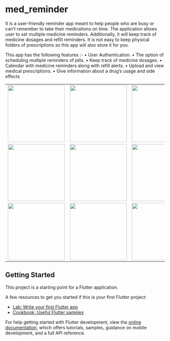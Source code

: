# med_reminder

It is a user-friendly reminder app meant to help people who are busy or can’t remember to take their 
medications on time.
The application allows user to set multiple medicine reminders. Additionally, it will keep track of medicine 
dosages and refill reminders. It is not easy to keep physical folders of prescriptions so this app will also store it for you. 

This app has the following features :-
• User Authentication.
• The option of scheduling multiple reminders of pills.
• Keep track of medicine dosages.
• Calendar with medicine reminders along with refill alerts.
• Upload and view medical prescriptions.
• Give information about a drug’s usage and side effects

<table>
  <tr>
    <td>
<img src="https://user-images.githubusercontent.com/66789254/220427847-08a09f87-fb30-4817-b739-73410bda5c2a.jpeg" width="180"></td>
    <td>
<img src="https://user-images.githubusercontent.com/66789254/220427873-5ddfab8f-eb2d-4612-a34e-dd1cc71e6c17.jpeg" width="180"></td>
    <td><img src="https://user-images.githubusercontent.com/66789254/220427899-4b407bdd-cf48-495f-8cbc-dbeebbdacc56.jpeg" width="180"></td>
    <td>
<img src="https://user-images.githubusercontent.com/66789254/220427936-56c1d7e4-03c4-4de5-b99b-1977d81fe1a1.jpeg" width="180"></td>
  </tr>
   <tr>
    <td><img src="https://user-images.githubusercontent.com/66789254/220427968-4b88e094-ea85-484c-baab-ef7e5e25a16d.jpeg" width="180"></td>
    <td>
<img src="https://user-images.githubusercontent.com/66789254/220427998-82e3dfa8-d836-4978-9f60-c72746e2702b.jpeg" width="180"></td>
    <td><img src="https://user-images.githubusercontent.com/66789254/220428032-72ce44aa-76dd-4bd7-a807-de8b3f5f2b7a.jpeg" width="180"></td>
    <td><img src="https://user-images.githubusercontent.com/66789254/220428057-5ae1cd0c-cef1-416f-9b7d-5b27b16e81c3.jpeg" width="180"></td>
  </tr>
   <tr>
    <td><img src="https://user-images.githubusercontent.com/66789254/220428073-ac8168fa-0719-42dd-b280-aac75533915d.jpeg" width="180"></td>
    <td><img src="https://user-images.githubusercontent.com/66789254/220428101-adaced09-95c4-4f51-ac10-b010e7a10f66.jpeg" width="180"></td>
    <td><img src="https://user-images.githubusercontent.com/66789254/220428120-6c0cb7d3-7e5d-4815-b4ae-73a7e2c64783.jpeg" width="180"></td>
  </tr>
</table>












## Getting Started

This project is a starting point for a Flutter application.

A few resources to get you started if this is your first Flutter project:

- [Lab: Write your first Flutter app](https://docs.flutter.dev/get-started/codelab)
- [Cookbook: Useful Flutter samples](https://docs.flutter.dev/cookbook)

For help getting started with Flutter development, view the
[online documentation](https://docs.flutter.dev/), which offers tutorials,
samples, guidance on mobile development, and a full API reference.
